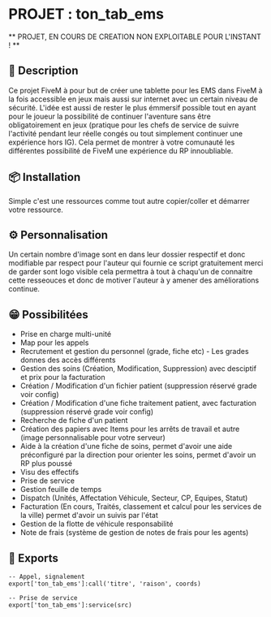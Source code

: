 # PROJET : ton_tab_ems

** PROJET, EN COURS DE CREATION NON EXPLOITABLE POUR L'INSTANT ! **

## 📜 Description

Ce projet FiveM à pour but de créer une tablette pour les EMS dans FiveM à la fois accessible en jeux mais aussi sur internet avec un certain niveau de sécurité.
L'idée est aussi de rester le plus émmersif possible tout en ayant pour le joueur la possibilité de continuer l'aventure sans être obligatoirement en jeux (pratique pour les chefs de service de suivre l'activité pendant leur réelle congés ou tout simplement continuer une expérience hors IG).
Cela permet de montrer à votre comunauté les différentes possibilité de FiveM une expérience du RP innoubliable.

## 📦 Installation 

Simple c'est une ressources comme tout autre copier/coller et démarrer votre ressource.

## ⚙️ Personnalisation

Un certain nombre d'image sont en dans leur dossier respectif et donc modifiable par respect pour l'auteur qui fournie ce script gratuitement merci de garder sont logo visible cela permettra à tout à chaqu'un de connaitre cette resseouces et donc de motiver l'auteur à y amener des améliorations continue.

## 😁 Possibilitées

- Prise en charge multi-unité
- Map pour les appels
- Recrutement et gestion du personnel (grade, fiche etc) - Les grades donnes des accès différents
- Gestion des soins (Création, Modification, Suppression) avec desciptif et prix pour la facturation
- Création / Modification d'un fichier patient (suppression réservé grade voir config)
- Création / Modification d'une fiche traitement patient, avec facturation (suppression réservé grade voir config)
- Recherche de fiche d'un patient
- Création des papiers avec Items pour les arrêts de travail et autre (image personnalisable pour votre serveur)
- Aide à la création d'une fiche de soins, permet d'avoir une aide préconfiguré par la direction pour orienter les soins, permet d'avoir un RP plus poussé
- Visu des effectifs
- Prise de service
- Gestion feuille de temps
- Dispatch (Unités, Affectation Véhicule, Secteur, CP, Equipes, Statut)
- Facturation (En cours, Traités, classement et calcul pour les services de la ville) permet d'avoir un suivis par l'état
- Gestion de la flotte de véhicule responsabilité
- Note de frais (système de gestion de notes de frais pour les agents)

## 🛜 Exports

```
-- Appel, signalement
export['ton_tab_ems']:call('titre', 'raison', coords)

-- Prise de service
export['ton_tab_ems']:service(src)
```